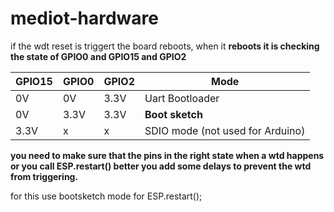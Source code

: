 # mediot-hardware




if the wdt reset is triggert the board reboots,
when it **reboots it is checking the state of GPIO0 and GPIO15 and GPIO2**

|GPIO15|GPIO0|GPIO2|Mode|
|--|--|--|--|
|0V|0V|	3.3V|Uart Bootloader||
|0V|3.3V|3.3V|**Boot sketch**||
|3.3V|x|x|SDIO mode (not used for Arduino)|
**you need to make sure that the pins in the right state when a wtd happens or you call ESP.restart()
better you add some delays to prevent the wtd from triggering.**

for this use bootsketch mode for ESP.restart();
